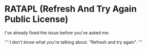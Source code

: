 # RATAPL (Refresh And Try Again Public License)

I've already fixed the issue before you've asked me. 

'''
I don't know what you're talking about. "Refresh and try again". 
'''
